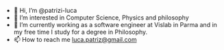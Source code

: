 - 👋 Hi, I’m @patrizi-luca
- 👀 I’m interested in Computer Science, Physics and philosophy
- 🌱 I’m currently working as a software engineer at Vislab in Parma and in my free time I study for a degree in Philosophy.
- 📫 How to reach me luca.patriz@gmail.com

<!---
patrizi-luca/patrizi-luca is a ✨ special ✨ repository because its `README.md` (this file) appears on your GitHub profile.
You can click the Preview link to take a look at your changes.
--->
